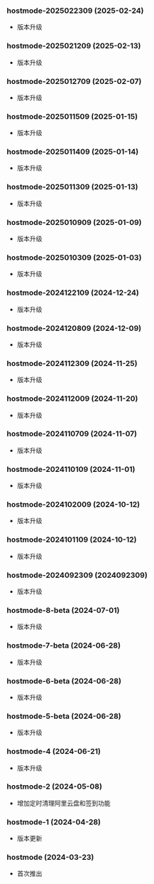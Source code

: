 ### hostmode-2025022309 (2025-02-24)

- 版本升级

### hostmode-2025021209 (2025-02-13)

- 版本升级

### hostmode-2025012709 (2025-02-07)

- 版本升级

### hostmode-2025011509 (2025-01-15)

- 版本升级

### hostmode-2025011409 (2025-01-14)

- 版本升级

### hostmode-2025011309 (2025-01-13)

- 版本升级

### hostmode-2025010909 (2025-01-09)

- 版本升级

### hostmode-2025010309 (2025-01-03)

- 版本升级

### hostmode-2024122109 (2024-12-24)

- 版本升级

### hostmode-2024120809 (2024-12-09)

- 版本升级

### hostmode-2024112309 (2024-11-25)

- 版本升级

### hostmode-2024112009 (2024-11-20)

- 版本升级

### hostmode-2024110709 (2024-11-07)

- 版本升级

### hostmode-2024110109 (2024-11-01)

- 版本升级

### hostmode-2024102009 (2024-10-12)

- 版本升级

### hostmode-2024101109 (2024-10-12)

- 版本升级

### hostmode-2024092309 (2024092309)

- 版本升级

### hostmode-8-beta (2024-07-01)

- 版本升级

### hostmode-7-beta (2024-06-28)

- 版本升级

### hostmode-6-beta (2024-06-28)

- 版本升级

### hostmode-5-beta (2024-06-28)

- 版本升级

### hostmode-4 (2024-06-21)

- 版本升级

### hostmode-2 (2024-05-08)

- 增加定时清理阿里云盘和签到功能

### hostmode-1 (2024-04-28)

- 版本更新

### hostmode (2024-03-23)

- 首次推出
